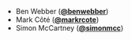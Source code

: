 * Ben Webber ([**@benwebber**](https://github.com/benwebber))
* Mark Côté ([**@markrcote**](https://github.com/markrcote))
* Simon McCartney ([**@simonmcc**](https://github.com/simonmcc))
